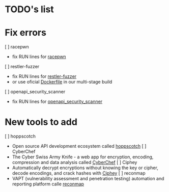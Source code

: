 # TODO's list

# Fix errors
[ ] racepwn 
  - fix RUN lines for [racepwn](https://github.com/racepwn/racepwn)

[ ] restler-fuzzer
   - fix RUN lines for [restler-fuzzer](https://github.com/microsoft/restler-fuzzer)
   - or use oficial [Dockerfile](https://github.com/microsoft/restler-fuzzer/blob/main/docker/Dockerfile) in our multi-stage build
      
[ ] openapi_security_scanner
   - fix RUN lines for [openapi_security_scanner](https://github.com/ngalongc/openapi_security_scanner)

# New tools to add
[ ] hoppscotch
   - Open source API development ecosystem called [hoppscotch](https://github.com/hoppscotch/hoppscotch)
[ ] CyberChef
   - The Cyber Swiss Army Knife - a web app for encryption, encoding, compression and data analysis called [CyberChef](https://github.com/gchq/CyberChef)
[ ] Ciphey
   - Automatically decrypt encryptions without knowing the key or cipher, decode encodings, and crack hashes with [Ciphey](https://github.com/Ciphey/Ciphey)
[ ] reconmap
   - VAPT (vulnerability assessment and penetration testing) automation and reporting platform calle [reconmap](https://github.com/reconmap/reconmap)
 
